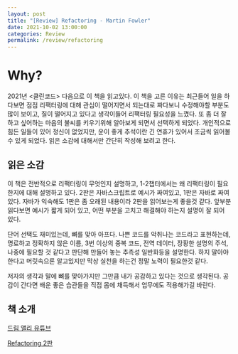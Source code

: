 ```yaml
---
layout: post
title: "[Review] Refactoring - Martin Fowler"
date: 2021-10-02 13:00:00
categories: Review
permalink: /review/refactoring
---
```


# Why?

2021년 <클린코드> 다음으로 이 책을 읽고있다. 이 책을 고른 이유는 최근들어 일을 하다보면 점점 리팩터링에 대해 관심이 떨어지면서 되는대로 짜다보니 수정해야할 부분도 많이 보이고, 질이 떨어지고 있다고 생각이들어 리팩터링 필요성을 느꼈다. 또 좀 더 잘하고 싶어하는 마음의 불씨를 키우기위해 알아보게 되면서 선택하게 되었다. 개인적으로 힘든 일들이 있어 정신이 없었지만, 운이 좋게 추석이란 긴 연휴가 있어서 조금씩 읽어볼 수 있게 되었다. 읽은 소감에 대해서만 간단히 작성해 보려고 한다.



## 읽은 소감

이 책은 전반적으로 리팩터링이 무엇인지 설명하고, 1-2챕터에서는 왜 리팩터링이 필요한지에 대해 설명하고 있다. 2판은 자바스크립트로 예시가 짜여있고, 1판은 자바로 짜여있다. 자바가 익숙해도 1판은 좀 오래된 내용이라 2판을 읽어보는게 좋을것 같다. 앞부분 읽다보면 예시가 짧게 되어 있고, 어떤 부분을 고치고 해결해야 하는지 설명이 잘 되어 있다.



단어 선택도 재미있는데, 뼈를 맞아 아프다. 나쁜 코드를 악취나는 코드라고 표현하는데, 명료하고 정확하지 않은 이름, 3번 이상의 중복 코드, 전역 데이터, 장황한 설명의 주석, 나중에 필요할 것 같다고 판단해 만들어 놓는 추측성 일반화등을 설명한다. 하지 말아야 한다고 머릿속으론 알고있지만 막상 실천을 하는건 정말 노력이 필요한것 같다.



저자의 생각과 말에 뼈를 맞아가지만 그만큼 내가 공감하고 있다는 것으로 생각된다. 공감이 간다면 배운 좋은 습관들을 직접 몸에 채득해서  업무에도 적용해가길 바란다.



## 책 소개

[드림 앨리 유튜브](https://www.youtube.com/watch?v=WF_bzlpaW0I)

[Refactoring 2판](https://www.aladin.co.kr/shop/wproduct.aspx?ItemId=236186172)










